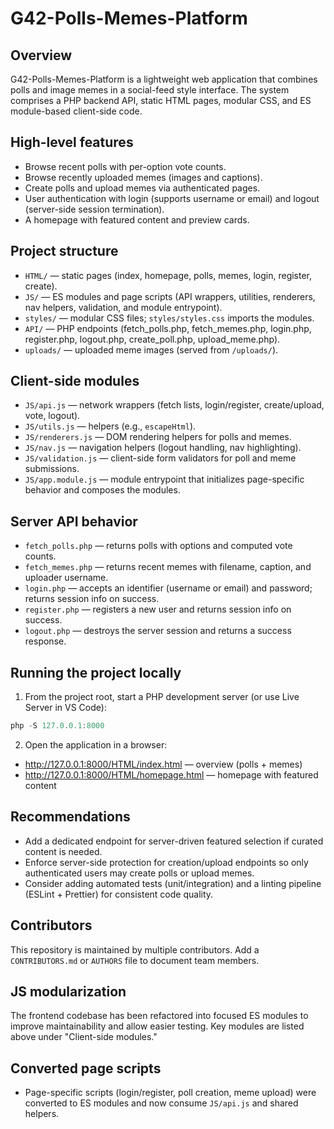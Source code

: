 
# G42-Polls-Memes-Platform

Overview
--------
G42-Polls-Memes-Platform is a lightweight web application that combines polls and image memes in a social-feed style interface. The system comprises a PHP backend API, static HTML pages, modular CSS, and ES module-based client-side code.

High-level features
-------------------
- Browse recent polls with per-option vote counts.
- Browse recently uploaded memes (images and captions).
- Create polls and upload memes via authenticated pages.
- User authentication with login (supports username or email) and logout (server-side session termination).
- A homepage with featured content and preview cards.

Project structure
-----------------
- `HTML/` — static pages (index, homepage, polls, memes, login, register, create).
- `JS/` — ES modules and page scripts (API wrappers, utilities, renderers, nav helpers, validation, and module entrypoint).
- `styles/` — modular CSS files; `styles/styles.css` imports the modules.
- `API/` — PHP endpoints (fetch_polls.php, fetch_memes.php, login.php, register.php, logout.php, create_poll.php, upload_meme.php).
- `uploads/` — uploaded meme images (served from `/uploads/`).

Client-side modules
------------------
- `JS/api.js` — network wrappers (fetch lists, login/register, create/upload, vote, logout).
- `JS/utils.js` — helpers (e.g., `escapeHtml`).
- `JS/renderers.js` — DOM rendering helpers for polls and memes.
- `JS/nav.js` — navigation helpers (logout handling, nav highlighting).
- `JS/validation.js` — client-side form validators for poll and meme submissions.
- `JS/app.module.js` — module entrypoint that initializes page-specific behavior and composes the modules.

Server API behavior
-------------------
- `fetch_polls.php` — returns polls with options and computed vote counts.
- `fetch_memes.php` — returns recent memes with filename, caption, and uploader username.
- `login.php` — accepts an identifier (username or email) and password; returns session info on success.
- `register.php` — registers a new user and returns session info on success.
- `logout.php` — destroys the server session and returns a success response.

Running the project locally
--------------------------
1. From the project root, start a PHP development server (or use Live Server in VS Code):

```powershell
php -S 127.0.0.1:8000
```

2. Open the application in a browser:

- http://127.0.0.1:8000/HTML/index.html — overview (polls + memes)
- http://127.0.0.1:8000/HTML/homepage.html — homepage with featured content

Recommendations
---------------
- Add a dedicated endpoint for server-driven featured selection if curated content is needed.
- Enforce server-side protection for creation/upload endpoints so only authenticated users may create polls or upload memes.
- Consider adding automated tests (unit/integration) and a linting pipeline (ESLint + Prettier) for consistent code quality.

Contributors
------------
This repository is maintained by multiple contributors. Add a `CONTRIBUTORS.md` or `AUTHORS` file to document team members.

JS modularization
-----------------
The frontend codebase has been refactored into focused ES modules to improve maintainability and allow easier testing. Key modules are listed above under "Client-side modules."  

Converted page scripts
----------------------
- Page-specific scripts (login/register, poll creation, meme upload) were converted to ES modules and now consume `JS/api.js` and shared helpers.

